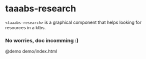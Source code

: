 # taaabs-research
`<taaabs-research>` is a graphical component that helps looking for resources in a ktbs.

### No worries, doc incomming :)

@demo demo/index.html
